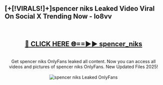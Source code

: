 <h2>[+[!VIRALS!]+]spencer niks Leaked Video Viral On Social X Trending Now - lo8vv</h2>
<br>
<div align="center">
<h2><a href="https://libra.edu.pl?spencer_niks" rel="nofollow">🔴 CLICK HERE 🌐==►► spencer_niks</a></h2>
<br>
Get spencer niks OnlyFans leaked all content. Now you can access all videos and pictures of spencer niks OnlyFans. New Updated Files 2025!
<br>
<br>
<a href="https://libra.edu.pl?spencer_niks" rel="nofollow" data-target="animated-image.originalLink"><img src="https://i.ibb.co.com/WyWwxjT/player-gif2.gif" alt="spencer niks Leaked OnlyFans" style="max-width: 100%; display: inline-block;" data-target="animated-image.originalImage"></a>
</div>
<br>